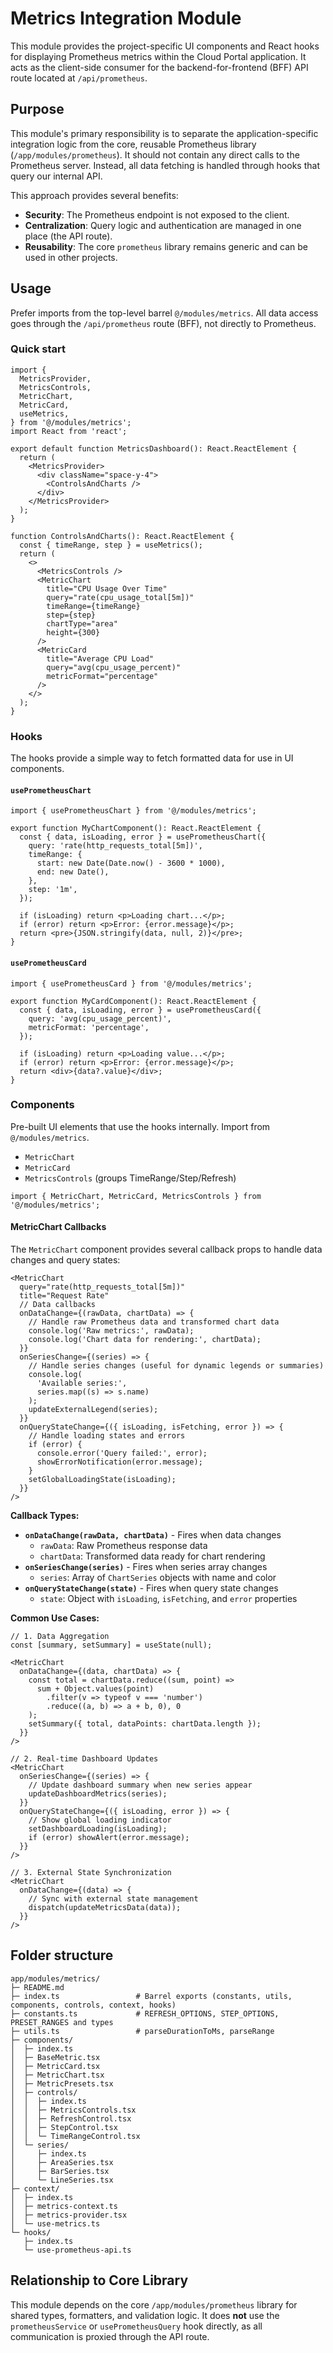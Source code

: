 # Metrics Integration Module

This module provides the project-specific UI components and React hooks for displaying Prometheus metrics within the Cloud Portal application. It acts as the client-side consumer for the backend-for-frontend (BFF) API route located at `/api/prometheus`.

## Purpose

This module's primary responsibility is to separate the application-specific integration logic from the core, reusable Prometheus library (`/app/modules/prometheus`). It should not contain any direct calls to the Prometheus server. Instead, all data fetching is handled through hooks that query our internal API.

This approach provides several benefits:

- **Security**: The Prometheus endpoint is not exposed to the client.
- **Centralization**: Query logic and authentication are managed in one place (the API route).
- **Reusability**: The core `prometheus` library remains generic and can be used in other projects.

## Usage

Prefer imports from the top-level barrel `@/modules/metrics`. All data access goes through the `/api/prometheus` route (BFF), not directly to Prometheus.

### Quick start

```tsx
import {
  MetricsProvider,
  MetricsControls,
  MetricChart,
  MetricCard,
  useMetrics,
} from '@/modules/metrics';
import React from 'react';

export default function MetricsDashboard(): React.ReactElement {
  return (
    <MetricsProvider>
      <div className="space-y-4">
        <ControlsAndCharts />
      </div>
    </MetricsProvider>
  );
}

function ControlsAndCharts(): React.ReactElement {
  const { timeRange, step } = useMetrics();
  return (
    <>
      <MetricsControls />
      <MetricChart
        title="CPU Usage Over Time"
        query="rate(cpu_usage_total[5m])"
        timeRange={timeRange}
        step={step}
        chartType="area"
        height={300}
      />
      <MetricCard
        title="Average CPU Load"
        query="avg(cpu_usage_percent)"
        metricFormat="percentage"
      />
    </>
  );
}
```

### Hooks

The hooks provide a simple way to fetch formatted data for use in UI components.

#### `usePrometheusChart`

```tsx
import { usePrometheusChart } from '@/modules/metrics';

export function MyChartComponent(): React.ReactElement {
  const { data, isLoading, error } = usePrometheusChart({
    query: 'rate(http_requests_total[5m])',
    timeRange: {
      start: new Date(Date.now() - 3600 * 1000),
      end: new Date(),
    },
    step: '1m',
  });

  if (isLoading) return <p>Loading chart...</p>;
  if (error) return <p>Error: {error.message}</p>;
  return <pre>{JSON.stringify(data, null, 2)}</pre>;
}
```

#### `usePrometheusCard`

```tsx
import { usePrometheusCard } from '@/modules/metrics';

export function MyCardComponent(): React.ReactElement {
  const { data, isLoading, error } = usePrometheusCard({
    query: 'avg(cpu_usage_percent)',
    metricFormat: 'percentage',
  });

  if (isLoading) return <p>Loading value...</p>;
  if (error) return <p>Error: {error.message}</p>;
  return <div>{data?.value}</div>;
}
```

### Components

Pre-built UI elements that use the hooks internally. Import from `@/modules/metrics`.

- `MetricChart`
- `MetricCard`
- `MetricsControls` (groups TimeRange/Step/Refresh)

```tsx
import { MetricChart, MetricCard, MetricsControls } from '@/modules/metrics';
```

#### MetricChart Callbacks

The `MetricChart` component provides several callback props to handle data changes and query states:

```tsx
<MetricChart
  query="rate(http_requests_total[5m])"
  title="Request Rate"
  // Data callbacks
  onDataChange={(rawData, chartData) => {
    // Handle raw Prometheus data and transformed chart data
    console.log('Raw metrics:', rawData);
    console.log('Chart data for rendering:', chartData);
  }}
  onSeriesChange={(series) => {
    // Handle series changes (useful for dynamic legends or summaries)
    console.log(
      'Available series:',
      series.map((s) => s.name)
    );
    updateExternalLegend(series);
  }}
  onQueryStateChange={({ isLoading, isFetching, error }) => {
    // Handle loading states and errors
    if (error) {
      console.error('Query failed:', error);
      showErrorNotification(error.message);
    }
    setGlobalLoadingState(isLoading);
  }}
/>
```

**Callback Types:**

- **`onDataChange(rawData, chartData)`** - Fires when data changes
  - `rawData`: Raw Prometheus response data
  - `chartData`: Transformed data ready for chart rendering
- **`onSeriesChange(series)`** - Fires when series array changes
  - `series`: Array of `ChartSeries` objects with name and color
- **`onQueryStateChange(state)`** - Fires when query state changes
  - `state`: Object with `isLoading`, `isFetching`, and `error` properties

**Common Use Cases:**

```tsx
// 1. Data Aggregation
const [summary, setSummary] = useState(null);

<MetricChart
  onDataChange={(data, chartData) => {
    const total = chartData.reduce((sum, point) =>
      sum + Object.values(point)
        .filter(v => typeof v === 'number')
        .reduce((a, b) => a + b, 0), 0
    );
    setSummary({ total, dataPoints: chartData.length });
  }}
/>

// 2. Real-time Dashboard Updates
<MetricChart
  onSeriesChange={(series) => {
    // Update dashboard summary when new series appear
    updateDashboardMetrics(series);
  }}
  onQueryStateChange={({ isLoading, error }) => {
    // Show global loading indicator
    setDashboardLoading(isLoading);
    if (error) showAlert(error.message);
  }}
/>

// 3. External State Synchronization
<MetricChart
  onDataChange={(data) => {
    // Sync with external state management
    dispatch(updateMetricsData(data));
  }}
/>
```

## Folder structure

```text
app/modules/metrics/
├─ README.md
├─ index.ts                 # Barrel exports (constants, utils, components, controls, context, hooks)
├─ constants.ts             # REFRESH_OPTIONS, STEP_OPTIONS, PRESET_RANGES and types
├─ utils.ts                 # parseDurationToMs, parseRange
├─ components/
│  ├─ index.ts
│  ├─ BaseMetric.tsx
│  ├─ MetricCard.tsx
│  ├─ MetricChart.tsx
│  ├─ MetricPresets.tsx
│  ├─ controls/
│  │  ├─ index.ts
│  │  ├─ MetricsControls.tsx
│  │  ├─ RefreshControl.tsx
│  │  ├─ StepControl.tsx
│  │  └─ TimeRangeControl.tsx
│  └─ series/
│     ├─ index.ts
│     ├─ AreaSeries.tsx
│     ├─ BarSeries.tsx
│     └─ LineSeries.tsx
├─ context/
│  ├─ index.ts
│  ├─ metrics-context.ts
│  ├─ metrics-provider.tsx
│  └─ use-metrics.ts
└─ hooks/
   ├─ index.ts
   └─ use-prometheus-api.ts
```

## Relationship to Core Library

This module depends on the core `/app/modules/prometheus` library for shared types, formatters, and validation logic. It does **not** use the `prometheusService` or `usePrometheusQuery` hook directly, as all communication is proxied through the API route.
